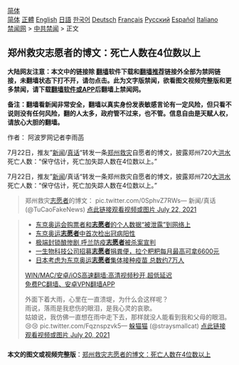  <!-- 面包屑导航 --> <div class="breadcrumb"><!-- GTranslate: https://gtranslate.io/ -->  <div class="switcher notranslate">  <div class="selected">  <a href="#" onclick="return false;"> 简体</a>  </div>  <div class="option">  <a href="https://www.bannedbook.org" onclick="doGTranslate('zh-CN|zh-CN');jQuery('div.switcher div.selected a').html(jQuery(this).html());return false;" title="简体中文" class="nturl selected"> 简体</a>  <a href="https://www.bannedbook.org/zh-tw/" onclick="doGTranslate('zh-CN|zh-TW');jQuery('div.switcher div.selected a').html(jQuery(this).html());return false;" title="繁體中文" class="nturl"> 正體</a>  <a href="https://www.bannedbook.org/en/" onclick="doGTranslate('zh-CN|en');jQuery('div.switcher div.selected a').html(jQuery(this).html());return false;" title="English" class="nturl"> English</a>  <a href="https://www.bannedbook.org/ja/" onclick="doGTranslate('zh-CN|ja');jQuery('div.switcher div.selected a').html(jQuery(this).html());return false;" title="日本語" class="nturl"> 日語</a>  <a href="https://www.bannedbook.org/ko/" onclick="doGTranslate('zh-CN|ko');jQuery('div.switcher div.selected a').html(jQuery(this).html());return false;" title="한국어" class="nturl"> 한국어</a>  <a href="https://www.bannedbook.org/de/" onclick="doGTranslate('zh-CN|de');jQuery('div.switcher div.selected a').html(jQuery(this).html());return false;" title="Deutsch" class="nturl"> Deutsch</a>  <a href="https://www.bannedbook.org/fr/" onclick="doGTranslate('zh-CN|fr');jQuery('div.switcher div.selected a').html(jQuery(this).html());return false;" title="Français" class="nturl"> Français</a>  <a href="https://www.bannedbook.org/ru/" onclick="doGTranslate('zh-CN|ru');jQuery('div.switcher div.selected a').html(jQuery(this).html());return false;" title="Русский" class="nturl"> Русский</a>  <a href="https://www.bannedbook.org/es/" onclick="doGTranslate('zh-CN|es');jQuery('div.switcher div.selected a').html(jQuery(this).html());return false;" title="Español" class="nturl"> Español</a>  <a href="https://www.bannedbook.org/it/" onclick="doGTranslate('zh-CN|it');jQuery('div.switcher div.selected a').html(jQuery(this).html());return false;" title="Italiano" class="nturl"> Italiano</a>  </div>  </div>      <div class='breadcrumb-sub'><!-- Breadcrumb NavXT 6.3.0 --> <a href="https://www.bannedbook.org/" class="home">禁闻网</a> &gt; <a href="https://www.bannedbook.org/bnews/cbnews/" class="category">中共禁闻</a> &gt; 正文</div></div><h2>郑州救灾志愿者的博文：死亡人数在4位数以上</h2> <p class="notice"><b>大陆网友注意：本文中的链接除 <a href="https://github.com/bannedbook/fanqiang" >翻墙</a>软件下载和<a href="https://github.com/killgcd/justmysocks/blob/master/README.md">翻墙推荐</a>链接外全部为禁网链接，未翻墙状态下打不开，请勿点击。此为文字版禁闻，欲看图文视频完整版和更多禁闻，请下载<a href="https://github.com/bannedbook/fanqiang">翻墙软件或APP</a>后翻墙上禁闻网。</p><p>备注：翻墙看新闻非常安全，翻墙以真实身份发表敏感言论有一定风险，但只看不说则没有任何风险，翻的人太多，政府管不过来，也不管。信息自由是天赋人权，请放心大胆的翻墙。</b></p>  <div class="entry"> <p>作者： 阿波罗网记者李雨菡</p> <p id="summary">7月22日，推友”<span class='wp_keywordlink_affiliate'><a href="https://www.bannedbook.org/" title="新闻">新闻</a></span>/<a href="https://www.bannedbook.org/bnews/tag/%E7%9C%9F%E8%AF%9D/" class="st_tag internal_tag" rel="tag" title="标签 真话 下的日志">真话</a>“转发一条<a href="https://www.bannedbook.org/bnews/tag/%e9%83%91%e5%b7%9e/" class="st_tag internal_tag" rel="tag" title="标签 郑州 下的日志">郑州</a><a href="https://www.bannedbook.org/bnews/tag/%E6%95%91%E7%81%BE/" class="st_tag internal_tag" rel="tag" title="标签 救灾 下的日志">救灾</a>自愿者的博文，披露郑州720大<a href="https://www.bannedbook.org/bnews/tag/%e6%b4%aa%e6%b0%b4/" class="st_tag internal_tag" rel="tag" title="标签 洪水 下的日志">洪水</a>死亡人数：“保守估计，死亡加失踪人数在4位数以上。”</p>  <p id="conimg">7月22日，推友”<a href="https://www.bannedbook.org/bnews/tag/%E6%96%B0%E9%97%BB/" class="st_tag internal_tag" rel="tag" title="标签 新闻 下的日志">新闻</a>/真话“转发一条郑州救灾自愿者的博文，披露郑州720<a href="https://www.bannedbook.org/bnews/tag/%E5%A4%A7%E6%B4%AA%E6%B0%B4/" class="st_tag internal_tag" rel="tag" title="标签 大洪水 下的日志">大洪水</a>死亡人数：“保守估计，死亡加失踪人数在4位数以上。”</p> <blockquote><p>郑州救灾<a href="https://www.bannedbook.org/bnews/tag/%E5%BF%97%E6%84%BF%E8%80%85/" class="st_tag internal_tag" rel="tag" title="标签 志愿者 下的日志">志愿者</a>的博文： pic.twitter.com/0SphvZ7RWs— 新闻/真话 (@TuCaoFakeNews) <a href="https://twitter.com/TuCaoFakeNews/status/1418164729575481351?ref_src=twsrc%5Etfw">点此链接观看视频或图片 July 22, 2021</a></p> </blockquote> <blockquote><ul class='op-related-articles' title='相关阅读'> <li><a href='https://www.bannedbook.org/bnews/baitai/20210722/1591900.html' target='_blank'>东京奥运会购票者和<b>志愿者</b>的个人数据“被泄露”到网络上</a></li> <li><a href='https://www.bannedbook.org/bnews/baitai/20210720/1590746.html' target='_blank'>东京奥运<b>志愿者</b>中首次检出冠病阳性</a></li> <li><a href='https://www.bannedbook.org/bnews/cbnews/20210716/1588042.html' target='_blank'>极端封锁酿惨剧 呼兰防疫<b>志愿者</b>被杀案宣判</a></li> <li><a href='https://www.bannedbook.org/bnews/funmedia/20210710/1584237.html' target='_blank'>一生物科技公司招募<b>志愿者</b>捐粪便，拉个粑粑每月最高可拿6600元</a></li> <li><a href='https://www.bannedbook.org/bnews/baitai/20210609/1563307.html' target='_blank'>日本考虑为东京奥运<b>志愿者</b>集体接种疫苗 总数约7万人</a></li> </ul> <p class="texttj"> <a href="https://github.com/bannedbook/fanqiang/wiki/V2ray%E6%9C%BA%E5%9C%BA" target="_blank">WIN/MAC/安卓/iOS高速翻墙:高清视频秒开,超低延迟</a><br/> <a href="https://github.com/bannedbook/fanqiang/wiki/%E7%A6%81%E9%97%BB%E7%BD%91%E5%AE%89%E5%8D%93%E7%BF%BB%E5%A2%99%E6%96%B0%E9%97%BBAPP" target="_blank">免费PC翻墙、安卓VPN翻墙APP</a></p><p>外面下着大雨，心里在一直溃堤，为什么会这样呢？<br />雨说，落雨是我悲伤的眼泪，是我心灵的哀歌。<br />姑娘说，我仿佛一直想在雨中走下去，那样就没人能看到我和父母的眼泪。😢😢 pic.twitter.com/Fqznspzvk5— <a href="https://www.bannedbook.org/bnews/tag/%E8%BA%B2%E7%8C%AB%E7%8C%AB/" class="st_tag internal_tag" rel="tag" title="标签 躲猫猫 下的日志">躲猫猫</a> (@straysmallcat) <a href="https://twitter.com/straysmallcat/status/1417619649466826754?ref_src=twsrc%5Etfw">点此链接观看视频或图片 July 20, 2021</a></p> </blockquote> </p><a name='sharetosocial'></a>  <div style="margin-bottom:5px;padding-bottom:5px;clear:both"> <div id="archive-pix-1" class="banner-ads"> <!-- AuctionX Display platform tag START --> <div id="26318x728x90x621x_ADSLOT2" clicktrack="%%CLICK_URL_ESC%%"></div> <!-- AuctionX Display platform tag END --> </div> <div id="archive-pix-2" class="banner-ads"> <!-- AuctionX Display platform tag START --> <div id="26315x300x250x621x_ADSLOT2" clicktrack="%%CLICK_URL_ESC%%"></div> <!-- AuctionX Display platform tag END --> </div> </div>  <div id="archive-pix-1" class="banner-ads"> <!-- AuctionX Display platform tag START --> <div id="26318x728x90x621x_ADSLOT3" clicktrack="%%CLICK_URL_ESC%%"></div> <!-- AuctionX Display platform tag END --> </div> <div><b>本文的图文或视频完整版</b>：<a href='https://www.bannedbook.org/bnews/cbnews/20210722/1592162.html'>郑州救灾志愿者的博文：死亡人数在4位数以上</a></div>  </div><!--END ENTRY--> 